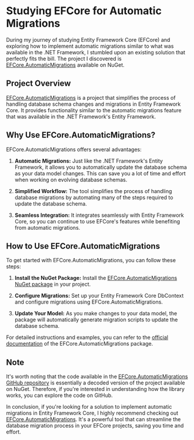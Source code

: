 # Studying EFCore for Automatic Migrations

During my journey of studying Entity Framework Core (EFCore) and exploring how to implement automatic migrations similar to what was available in the .NET Framework, I stumbled upon an existing solution that perfectly fits the bill. The project I discovered is [EFCore.AutomaticMigrations](https://www.nuget.org/packages/EFCore.AutomaticMigrations) available on NuGet.

## Project Overview

[EFCore.AutomaticMigrations](https://www.nuget.org/packages/EFCore.AutomaticMigrations) is a project that simplifies the process of handling database schema changes and migrations in Entity Framework Core. It provides functionality similar to the automatic migrations feature that was available in the .NET Framework's Entity Framework.

## Why Use EFCore.AutomaticMigrations?

EFCore.AutomaticMigrations offers several advantages:

1. **Automatic Migrations:** Just like the .NET Framework's Entity Framework, it allows you to automatically update the database schema as your data model changes. This can save you a lot of time and effort when working on evolving database schemas.

2. **Simplified Workflow:** The tool simplifies the process of handling database migrations by automating many of the steps required to update the database schema.

3. **Seamless Integration:** It integrates seamlessly with Entity Framework Core, so you can continue to use EFCore's features while benefiting from automatic migrations.

## How to Use EFCore.AutomaticMigrations

To get started with EFCore.AutomaticMigrations, you can follow these steps:

1. **Install the NuGet Package:** Install the [EFCore.AutomaticMigrations NuGet package](https://www.nuget.org/packages/EFCore.AutomaticMigrations) in your project.

2. **Configure Migrations:** Set up your Entity Framework Core DbContext and configure migrations using EFCore.AutomaticMigrations.

3. **Update Your Model:** As you make changes to your data model, the package will automatically generate migration scripts to update the database schema.

For detailed instructions and examples, you can refer to the [official documentation](https://www.nuget.org/packages/EFCore.AutomaticMigrations) of the EFCore.AutomaticMigrations package.

## Note

It's worth noting that the code available in the [EFCore.AutomaticMigrations GitHub repository](https://github.com/joaope/EFCore.AutomaticMigrations) is essentially a decoded version of the project available on NuGet. Therefore, if you're interested in understanding how the library works, you can explore the code on GitHub.

In conclusion, if you're looking for a solution to implement automatic migrations in Entity Framework Core, I highly recommend checking out [EFCore.AutomaticMigrations](https://www.nuget.org/packages/EFCore.AutomaticMigrations). It's a powerful tool that can streamline the database migration process in your EFCore projects, saving you time and effort.